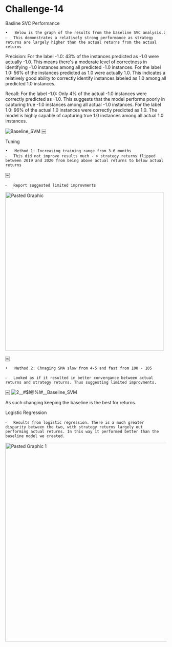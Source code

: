 # Challenge-14

Basline SVC Performance

	•	Below is the graph of the results from the baseline SVC analysis.:
	⁃	This demonstrates a relatively strong performance as strategy returns are largely higher than the actual returns from the actual returns



Precision: 
For the label -1.0: 43% of the instances predicted as -1.0 were actually -1.0. This means there's a moderate level of correctness in identifying -1.0 instances among all predicted -1.0 instances. 
For the label 1.0: 56% of the instances predicted as 1.0 were actually 1.0. This indicates a relatively good ability to correctly identify instances labeled as 1.0 among all predicted 1.0 instances. 

Recall: 
For the label -1.0: Only 4% of the actual -1.0 instances were correctly predicted as -1.0. This suggests that the model performs poorly in capturing true -1.0 instances among all actual -1.0 instances. 
For the label 1.0: 96% of the actual 1.0 instances were correctly predicted as 1.0. The model is highly capable of capturing true 1.0 instances among all actual 1.0 instances.


![Baseline_SVM](https://github.com/LeftWing11/Challenge-14/assets/137566806/6b74e969-8247-4abf-ae02-3c1dfe9c087f)
￼


Tuning 

	•	Method 1: Increasing training range from 3-6 months
	⁃	This did not improve results much - > strategy returns flipped between 2019 and 2020 from being above actual returns to below actual returns


￼ 

	⁃	Report suggested limited improvments 

<img width="494" alt="Pasted Graphic" src="https://github.com/LeftWing11/Challenge-14/assets/137566806/474d5de1-f4af-4dbb-9904-5512c2c6e3a8">


￼

	•	Method 2: Chnaging SMA slow from 4-5 and fast from 100 - 105

	⁃	Looked as if it resulted in better convergance between actual returns and strategy returns. Thus suggesting limited improvments. 

￼
![2__#$!@%!#__Baseline_SVM](https://github.com/LeftWing11/Challenge-14/assets/137566806/d1fbc2b1-21df-4549-af05-eeb1bdebd648)



As such changing keeping the baseline is the best for returns. 






Logistic Regression

	⁃	Results from logistic regression. There is a much greater disparity between the two, with strategy returns largely out performing actual returns. In this way it performed better than the baseline model we created. 

<img width="618" alt="Pasted Graphic 1" src="https://github.com/LeftWing11/Challenge-14/assets/137566806/0dc9ca43-8ee3-4785-84f7-abd73107e969">

